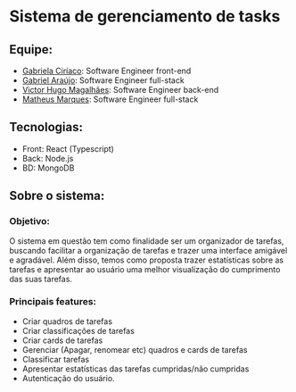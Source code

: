 # Sistema de gerenciamento de tasks

## Equipe:
  * [Gabriela Ciríaco](https://github.com/gabrielaciriaco): Software Engineer front-end
  * [Gabriel Araújo](https://github.com/GabrielGAM25): Software Engineer full-stack
  * [Victor Hugo Magalhães](https://github.com/victormagalhaess): Software Engineer back-end
  * [Matheus Marques](https://github.com/mathmarqq): Software Engineer full-stack
  
## Tecnologias:
  * Front: React (Typescript)
  * Back: Node.js
  * BD: MongoDB
  
## Sobre o sistema:

 ### Objetivo:
  O sistema em questão tem como finalidade ser um organizador de tarefas, buscando facilitar a organização de tarefas e trazer uma interface amigável e agradável. Além disso, temos como proposta trazer estatísticas sobre as tarefas e apresentar ao usuário uma melhor visualização do cumprimento das suas tarefas.
 
 ### Principais features:
   * Criar quadros de tarefas
   * Criar classificações de tarefas
   * Criar cards de tarefas
   * Gerenciar (Apagar, renomear etc) quadros e cards de tarefas
   * Classificar tarefas
   * Apresentar estatísticas das tarefas cumpridas/não cumpridas
   * Autenticação do usuário.
